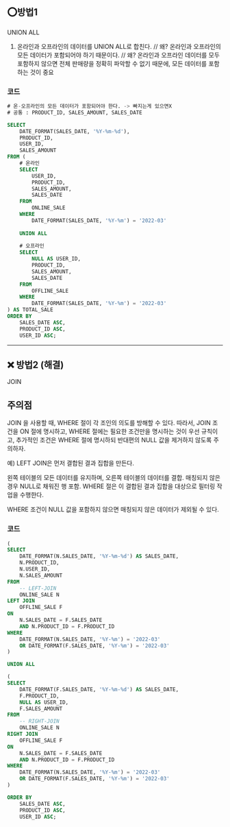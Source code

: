 ## ⭕방법1
UNION ALL

1. 온라인과 오프라인의 데이터를 UNION ALL로 합친다.
// 왜? 온라인과 오프라인의 모든 데이터가 포함되어야 하기 때문이다.
// 왜? 온라인과 오프라인 데이터를 모두 포함하지 않으면 전체 판매량을 정확히 파악할 수 없기 때문에, 모든 데이터를 포함하는 것이 중요

### 코드
```sql
# 온-오프라인의 모든 데이터가 포함되어야 한다. -> 빠지는게 있으면X
# 공통 : PRODUCT_ID, SALES_AMOUNT, SALES_DATE

SELECT 
    DATE_FORMAT(SALES_DATE, '%Y-%m-%d'),
    PRODUCT_ID,
    USER_ID,
    SALES_AMOUNT
FROM (
    # 온라인
    SELECT 
        USER_ID, 
        PRODUCT_ID, 
        SALES_AMOUNT, 
        SALES_DATE
    FROM 
        ONLINE_SALE 
    WHERE 
        DATE_FORMAT(SALES_DATE, '%Y-%m') = '2022-03'
    
    UNION ALL
    
    # 오프라인
    SELECT
        NULL AS USER_ID,
        PRODUCT_ID,
        SALES_AMOUNT,
        SALES_DATE
    FROM 
        OFFLINE_SALE
    WHERE 
        DATE_FORMAT(SALES_DATE, '%Y-%m') = '2022-03'
) AS TOTAL_SALE
ORDER BY 
    SALES_DATE ASC,
    PRODUCT_ID ASC,
    USER_ID ASC;
```
---

## ❌ 방법2 (해결)
JOIN

## 주의점
JOIN 을 사용할 때, WHERE 절이 각 조인의 의도를 방해할 수 있다.
따라서, JOIN 조건을 ON 절에 명시하고, WHERE 절에는 필요한 조건만을 명시하는 것이 우선 규칙이고,
추가적인 조건은 WHERE 절에 명시하되 반대편의 NULL 값을 제거하지 않도록 주의하자.

예)
LEFT JOIN은 먼저 결합된 결과 집합을 만든다.

왼쪽 테이블의 모든 데이터를 유지하며, 오른쪽 테이블의 데이터를 결합.
매칭되지 않은 경우 NULL로 채워진 행 포함.
WHERE 절은 이 결합된 결과 집합을 대상으로 필터링 작업을 수행한다.

WHERE 조건이 NULL 값을 포함하지 않으면 매칭되지 않은 데이터가 제외될 수 있다.

### 코드
```sql
(
SELECT 
    DATE_FORMAT(N.SALES_DATE, '%Y-%m-%d') AS SALES_DATE,
    N.PRODUCT_ID,
    N.USER_ID,
    N.SALES_AMOUNT
FROM
    -- LEFT-JOIN
    ONLINE_SALE N
LEFT JOIN
    OFFLINE_SALE F
ON 
    N.SALES_DATE = F.SALES_DATE
    AND N.PRODUCT_ID = F.PRODUCT_ID
WHERE
    DATE_FORMAT(N.SALES_DATE, '%Y-%m') = '2022-03'
    OR DATE_FORMAT(F.SALES_DATE, '%Y-%m') = '2022-03'
)

UNION ALL

(
SELECT 
    DATE_FORMAT(F.SALES_DATE, '%Y-%m-%d') AS SALES_DATE,
    F.PRODUCT_ID,
    NULL AS USER_ID,
    F.SALES_AMOUNT
FROM 
    -- RIGHT-JOIN
    ONLINE_SALE N
RIGHT JOIN
    OFFLINE_SALE F
ON 
    N.SALES_DATE = F.SALES_DATE
    AND N.PRODUCT_ID = F.PRODUCT_ID
WHERE
    DATE_FORMAT(N.SALES_DATE, '%Y-%m') = '2022-03'
    OR DATE_FORMAT(F.SALES_DATE, '%Y-%m') = '2022-03'  
)

ORDER BY
    SALES_DATE ASC,
    PRODUCT_ID ASC,
    USER_ID ASC;
```

